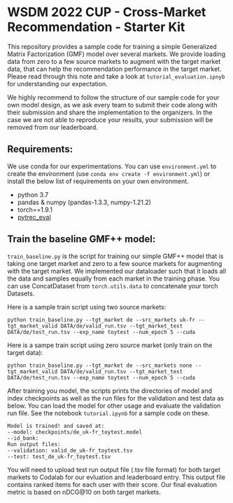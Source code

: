 # WSDM 2022 CUP - Cross-Market Recommendation - Starter Kit 
This repository provides a sample code for training a simple Generalized Matrix Factorization (GMF) model over several markets. We provide loading data from zero to a few source markets to augment with the target market data, that can help the recommendation performance in the target market. Please read through this note and take a look at `tutorial_evaluation.ipnyb` for understanding our expectation. 

We highly recommend to follow the structure of our sample code for your own model design, as we ask every team to submit their code along with their submission and share the implementation to the organizers. In the case we are not able to reproduce your results, your submission will be removed from our leaderboard.   


## Requirements:
We use conda for our experimentations. You can use `environment.yml` to create the environment (use `conda env create -f environment.yml`) or install the below list of requirements on your own environment. 

- python 3.7 
- pandas & numpy (pandas-1.3.3, numpy-1.21.2)
- torch==1.9.1
- [pytrec_eval](https://github.com/cvangysel/pytrec_evaln)




## Train the baseline GMF++ model:
`train_baseline.py` is the script for training our simple GMF++ model that is taking one target market and zero to a few source markets for augmenting with the target market. We implemented our dataloader such that it loads all the data and samples equally from each market in the training phase. You can use ConcatDataset from `torch.utils.data` to concatenate your torch Datasets. 


Here is a sample train script using two source markets:

    python train_baseline.py --tgt_market de --src_markets uk-fr --tgt_market_valid DATA/de/valid_run.tsv --tgt_market_test DATA/de/test_run.tsv --exp_name toytest --num_epoch 5 --cuda
    
Here is a sampe train script using zero source market (only train on the target data):

    python train_baseline.py --tgt_market de --src_markets none --tgt_market_valid DATA/de/valid_run.tsv --tgt_market_test DATA/de/test_run.tsv --exp_name toytest --num_epoch 5 --cuda


After training you model, the scripts prints the directories of model and index checkpoints as well as the run files for the validation and test data as below. You can load the model for other usage and evaluate the validation run file. See the notebook `tutorial.ipynb` for a sample code on these. 

    Model is trained! and saved at:
    --model: checkpoints/de_uk-fr_toytest.model
    --id_bank: 
    Run output files:
    --validation: valid_de_uk-fr_toytest.tsv
    --test: test_de_uk-fr_toytest.tsv
    
You will need to upload test run output file (.tsv file format) for both target markets to Codalab for our evluation and leaderboard entry. This output file contains ranked items for each user with their score. Our final evaluation metric is based on nDCG@10 on both target markets.   


